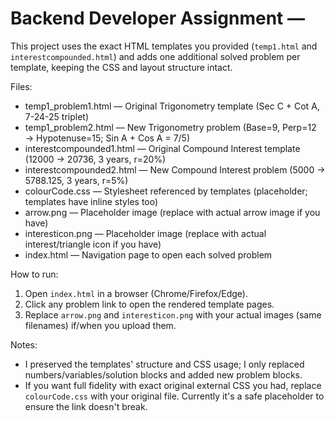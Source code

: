 # Backend Developer Assignment —

This project uses the exact HTML templates you provided (`temp1.html` and `interestcompounded.html`) and adds one additional solved problem per template, keeping the CSS and layout structure intact.

Files:
- temp1_problem1.html  — Original Trigonometry template (Sec C + Cot A, 7-24-25 triplet)
- temp1_problem2.html  — New Trigonometry problem (Base=9, Perp=12 → Hypotenuse=15; Sin A + Cos A = 7/5)
- interestcompounded1.html — Original Compound Interest template (12000 → 20736, 3 years, r=20%)
- interestcompounded2.html — New Compound Interest problem (5000 → 5788.125, 3 years, r=5%)
- colourCode.css       — Stylesheet referenced by templates (placeholder; templates have inline styles too)
- arrow.png            — Placeholder image (replace with actual arrow image if you have)
- interesticon.png     — Placeholder image (replace with actual interest/triangle icon if you have)
- index.html           — Navigation page to open each solved problem

How to run:
1. Open `index.html` in a browser (Chrome/Firefox/Edge).
2. Click any problem link to open the rendered template pages.
3. Replace `arrow.png` and `interesticon.png` with your actual images (same filenames) if/when you upload them.

Notes:
- I preserved the templates' structure and CSS usage; I only replaced numbers/variables/solution blocks and added new problem blocks.
- If you want full fidelity with exact original external CSS you had, replace `colourCode.css` with your original file. Currently it's a safe placeholder to ensure the link doesn't break.
